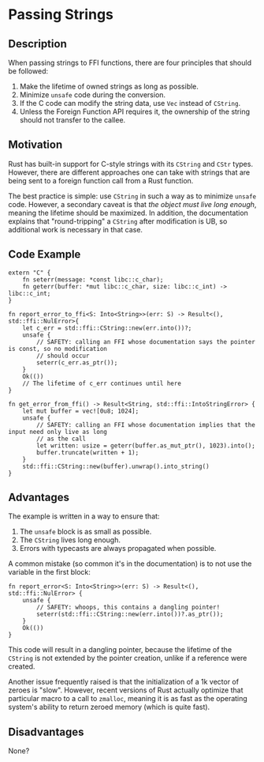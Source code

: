 # Passing Strings

## Description

When passing strings to FFI functions, there are four principles that should be followed:

1. Make the lifetime of owned strings as long as possible.
1. Minimize `unsafe` code during the conversion.
1. If the C code can modify the string data, use `Vec` instead of `CString`.
1. Unless the Foreign Function API requires it, the ownership of the string should not transfer to the callee.

## Motivation

Rust has built-in support for C-style strings with its `CString` and `CStr` types. However, there are different approaches one can take with strings that are being sent to a foreign function call from a Rust function.

The best practice is simple: use `CString` in such a way as to minimize `unsafe` code. 
However, a secondary caveat is that *the object must live long enough*, meaning the lifetime should be maximized.
In addition, the documentation explains that "round-tripping" a `CString` after modification is UB, so additional work is necessary in that case.

## Code Example

```rust,ignore
extern "C" {
    fn seterr(message: *const libc::c_char);
    fn geterr(buffer: *mut libc::c_char, size: libc::c_int) -> libc::c_int;
}

fn report_error_to_ffi<S: Into<String>>(err: S) -> Result<(), std::ffi::NulError>{
    let c_err = std::ffi::CString::new(err.into())?;
    unsafe {
        // SAFETY: calling an FFI whose documentation says the pointer is const, so no modification
        // should occur
        seterr(c_err.as_ptr());
    }
    Ok(())
    // The lifetime of c_err continues until here
}

fn get_error_from_ffi() -> Result<String, std::ffi::IntoStringError> {
    let mut buffer = vec![0u8; 1024];
    unsafe {
        // SAFETY: calling an FFI whose documentation implies that the input need only live as long
        // as the call
        let written: usize = geterr(buffer.as_mut_ptr(), 1023).into();
        buffer.truncate(written + 1);
    }
    std::ffi::CString::new(buffer).unwrap().into_string()
}
```

## Advantages

The example is written in a way to ensure that:
1. The `unsafe` block is as small as possible.
2. The `CString` lives long enough.
3. Errors with typecasts are always propagated when possible.

A common mistake (so common it's in the documentation) is to not use the variable in the first block:

```rust,ignore
fn report_error<S: Into<String>>(err: S) -> Result<(), std::ffi::NulError> {
    unsafe {
        // SAFETY: whoops, this contains a dangling pointer!
        seterr(std::ffi::CString::new(err.into())?.as_ptr());
    }
    Ok(())
}
```

This code will result in a dangling pointer, because the lifetime of the `CString` is not extended by the pointer creation, unlike if a reference were created.

Another issue frequently raised is that the initialization of a 1k vector of zeroes is "slow". However, recent versions of Rust actually optimize that particular macro to a call to `zmalloc`, meaning it is as fast as the operating system's ability to return zeroed memory (which is quite fast).

## Disadvantages

None?
